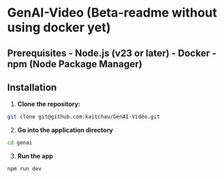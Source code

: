 # GenAI-Video (Beta-readme without using docker yet)


## Prerequisites - Node.js (v23 or later) - Docker - npm (Node Package Manager)

## Installation 

1. **Clone the repository:** 
```bash 
git clone git@github.com:kaitchau/GenAI-Video.git
```

2. **Go into the application directory**
```bash 
cd genai
```

3. **Run the app**
```bash 
npm run dev
```
